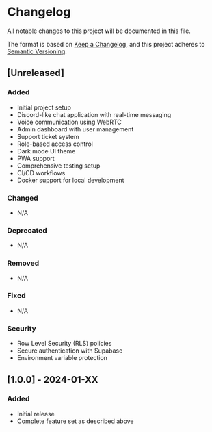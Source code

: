 # Changelog

All notable changes to this project will be documented in this file.

The format is based on [Keep a Changelog](https://keepachangelog.com/en/1.0.0/),
and this project adheres to [Semantic Versioning](https://semver.org/spec/v2.0.0.html).

## [Unreleased]

### Added
- Initial project setup
- Discord-like chat application with real-time messaging
- Voice communication using WebRTC
- Admin dashboard with user management
- Support ticket system
- Role-based access control
- Dark mode UI theme
- PWA support
- Comprehensive testing setup
- CI/CD workflows
- Docker support for local development

### Changed
- N/A

### Deprecated
- N/A

### Removed
- N/A

### Fixed
- N/A

### Security
- Row Level Security (RLS) policies
- Secure authentication with Supabase
- Environment variable protection

## [1.0.0] - 2024-01-XX

### Added
- Initial release
- Complete feature set as described above
